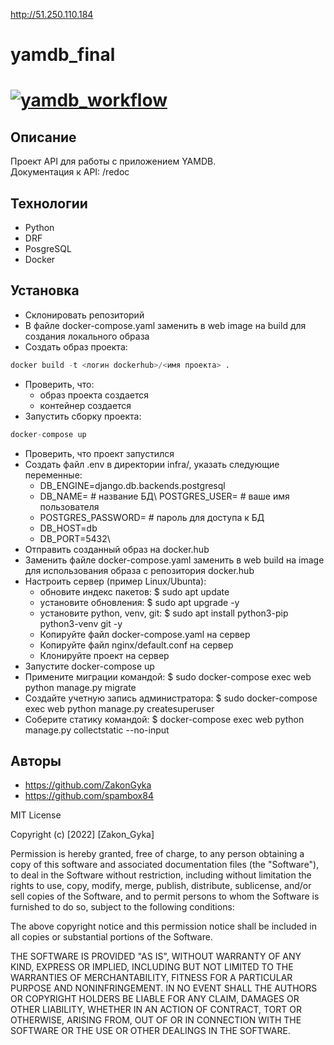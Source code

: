 http://51.250.110.184
# yamdb_final
# [![yamdb_workflow](https://github.com/ZakonGyka/yamdb_final/actions/workflows/yamdb_workflow.yml/badge.svg)](https://github.com/ZakonGyka/yamdb_final/actions/workflows/yamdb_workflow.yml)
## Описание
Проект API для работы с приложением YAMDB.                
Документация к API: /redoc
## Технологии
- Python
- DRF
- PosgreSQL
- Docker
## Установка
- Склонировать репозиторий
- В файле docker-compose.yaml заменить в web image на build для создания локального образа
- Создать образ проекта: 
```Python
docker build -t <логин dockerhub>/<имя проекта> .
```
- Проверить, что:
    - образ проекта создается
    - контейнер создается
- Запустить сборку проекта:
```Python
docker-compose up
```
- Проверить, что проект запустился
- Создать файл .env  в директории infra/, указать следующие переменные:
  - DB_ENGINE=django.db.backends.postgresql
  - DB_NAME= # название БД\ POSTGRES_USER= # ваше имя пользователя
  - POSTGRES_PASSWORD= # пароль для доступа к БД
  - DB_HOST=db
  - DB_PORT=5432\
- Отправить созданный образ на docker.hub
- Заменить файле docker-compose.yaml заменить в web build на image для использования образа с репозитория docker.hub
- Настроить сервер (пример Linux/Ubunta):
  - обновите индекс пакетов: $ sudo apt update 
  - установите обновления: $ sudo apt upgrade -y
  - установите python, venv, git: $ sudo apt install python3-pip python3-venv git -y
  - Копируйте файл docker-compose.yaml на сервер
  - Копируйте файл nginx/default.conf на сервер
  - Клонируйте проект на сервер
- Запустите docker-compose up
- Примените миграции командой: $ sudo docker-compose exec web python manage.py migrate
- Создайте учетную запись администратора: $ sudo docker-compose exec web python manage.py createsuperuser
- Соберите статику командой: $ docker-compose exec web python manage.py collectstatic --no-input
## Авторы
- https://github.com/ZakonGyka
- https://github.com/spambox84

MIT License

Copyright (c) [2022] [Zakon_Gyka]

Permission is hereby granted, free of charge, to any person obtaining a copy
of this software and associated documentation files (the "Software"), to deal
in the Software without restriction, including without limitation the rights
to use, copy, modify, merge, publish, distribute, sublicense, and/or sell
copies of the Software, and to permit persons to whom the Software is
furnished to do so, subject to the following conditions:

The above copyright notice and this permission notice shall be included in all
copies or substantial portions of the Software.

THE SOFTWARE IS PROVIDED "AS IS", WITHOUT WARRANTY OF ANY KIND, EXPRESS OR
IMPLIED, INCLUDING BUT NOT LIMITED TO THE WARRANTIES OF MERCHANTABILITY,
FITNESS FOR A PARTICULAR PURPOSE AND NONINFRINGEMENT. IN NO EVENT SHALL THE
AUTHORS OR COPYRIGHT HOLDERS BE LIABLE FOR ANY CLAIM, DAMAGES OR OTHER
LIABILITY, WHETHER IN AN ACTION OF CONTRACT, TORT OR OTHERWISE, ARISING FROM,
OUT OF OR IN CONNECTION WITH THE SOFTWARE OR THE USE OR OTHER DEALINGS IN THE
SOFTWARE.
